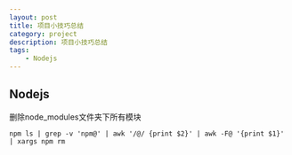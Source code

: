 ```yaml
---
layout: post
title: 项目小技巧总结
category: project
description: 项目小技巧总结
tags:
    - Nodejs
---
```


## Nodejs

删除node_modules文件夹下所有模块

	npm ls | grep -v 'npm@' | awk '/@/ {print $2}' | awk -F@ '{print $1}' | xargs npm rm

[wenda]:    https://firewenda.github.io  "wenda"
